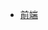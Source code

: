 <!-- - [home](/) -->

- [前端](/FE/)
  <!-- - [后端](/BE/) -->
  <!-- - [云](/CloudNative/) -->
  <!-- - [计算机科学](/CS/) -->
  <!-- - [工具](/Tools/) -->
  <!-- - [其他](/Other/) -->
